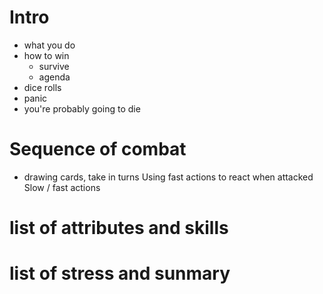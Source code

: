 # Intro
- what you do
- how to win 
   - survive
   - agenda
- dice rolls
- panic
- you're probably going to die

# Sequence of combat 
- drawing cards, take in turns
Using fast actions to react when attacked
Slow / fast actions

# list of attributes and skills

# list of stress and sunmary
